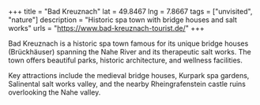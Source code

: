 +++
title = "Bad Kreuznach"
lat = 49.8467
lng = 7.8667
tags = ["unvisited", "nature"]
description = "Historic spa town with bridge houses and salt works"
urls = "https://www.bad-kreuznach-tourist.de/"
+++

Bad Kreuznach is a historic spa town famous for its unique bridge houses (Brückhäuser) spanning the Nahe River and its therapeutic salt works. The town offers beautiful parks, historic architecture, and wellness facilities.

Key attractions include the medieval bridge houses, Kurpark spa gardens, Salinental salt works valley, and the nearby Rheingrafenstein castle ruins overlooking the Nahe valley.